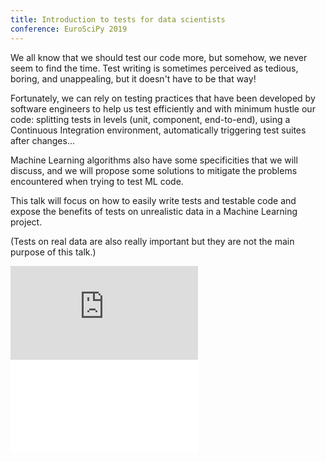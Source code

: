 ```yaml
---
title: Introduction to tests for data scientists
conference: EuroSciPy 2019
---
```

We all know that we should test our code more, but somehow, we never seem to find the time. Test writing is sometimes 
perceived as tedious, boring, and unappealing, but it doesn't have to be that way!

Fortunately, we can rely on testing practices that have been developed by software engineers to help us test efficiently 
and with minimum hustle our code: splitting tests in levels (unit, component, end-to-end), using a Continuous Integration
environment, automatically triggering test suites after changes...

Machine Learning algorithms also have some specificities that we will discuss, and we will propose some solutions to mitigate
the problems encountered when trying to test ML code.

This talk will focus on how to easily write tests and testable code and expose the benefits of tests on unrealistic data 
in a Machine Learning project.

(Tests on real data are also really important but they are not the main purpose of this talk.)  

<div class="iframe-wrapper">
<iframe src="https://www.youtube.com/embed/8ujjMzXI78A" 
    frameborder="0" allow="accelerometer; autoplay; encrypted-media; gyroscope; picture-in-picture"
     allowfullscreen></iframe>
</div>

<div class="iframe-wrapper">
<iframe 
    title="EuroSciPy slides" frameborder="0" 
    src="//sdg.jlbl.net/slides/tests_for_datascientist/index.html">
</iframe>
</div>